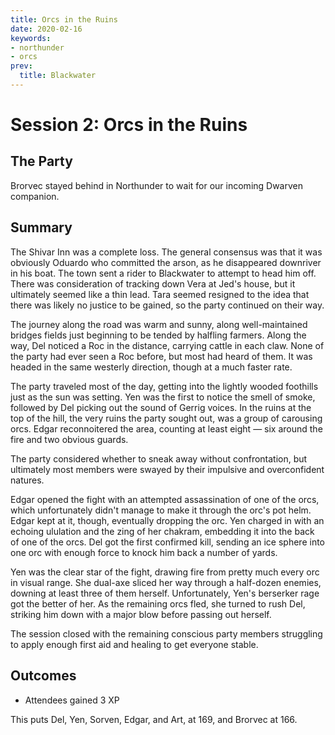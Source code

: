 ```yaml
---
title: Orcs in the Ruins
date: 2020-02-16
keywords:
- northunder
- orcs
prev:
  title: Blackwater
---
```


# Session 2: Orcs in the Ruins

## The Party

Brorvec stayed behind in Northunder to wait for our incoming Dwarven companion.

## Summary

The Shivar Inn was a complete loss.
The general consensus was that it was obviously Oduardo who committed the arson, as he disappeared downriver in his boat.
The town sent a rider to Blackwater to attempt to head him off.
There was consideration of tracking down Vera at Jed's house, but it ultimately seemed like a thin lead.
Tara seemed resigned to the idea that there was likely no justice to be gained, so the party continued on their way.

The journey along the road was warm and sunny, along well-maintained bridges fields just beginning to be tended by halfling farmers.
Along the way, Del noticed a Roc in the distance, carrying cattle in each claw.
None of the party had ever seen a Roc before, but most had heard of them.
It was headed in the same westerly direction, though at a much faster rate.

The party traveled most of the day, getting into the lightly wooded foothills just as the sun was setting.
Yen was the first to notice the smell of smoke, followed by Del picking out the sound of Gerrig voices.
In the ruins at the top of the hill, the very ruins the party sought out, was a group of carousing orcs.
Edgar reconnoitered the area, counting at least eight — six around the fire and two obvious guards.

The party considered whether to sneak away without confrontation, but ultimately most members were swayed by their impulsive and overconfident natures.

Edgar opened the fight with an attempted assassination of one of the orcs, which unfortunately didn't manage to make it through the orc's pot helm.
Edgar kept at it, though, eventually dropping the orc.
Yen charged in with an echoing ululation and the zing of her chakram, embedding it into the back of one of the orcs.
Del got the first confirmed kill, sending an ice sphere into one orc with enough force to knock him back a number of yards.

Yen was the clear star of the fight, drawing fire from pretty much every orc in visual range.
She dual-axe sliced her way through a half-dozen enemies, downing at least three of them herself.
Unfortunately, Yen's berserker rage got the better of her.
As the remaining orcs fled, she turned to rush Del, striking him down with a major blow before passing out herself.

The session closed with the remaining conscious party members struggling to apply enough first aid and healing to get everyone stable. 

## Outcomes

* Attendees gained 3 XP

This puts Del, Yen, Sorven, Edgar, and Art, at 169, and Brorvec at 166.
